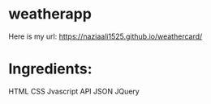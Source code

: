 # weatherapp
Here is my url: https://naziaali1525.github.io/weathercard/

# Ingredients:
HTML
CSS 
Jvascript
API
JSON
JQuery
